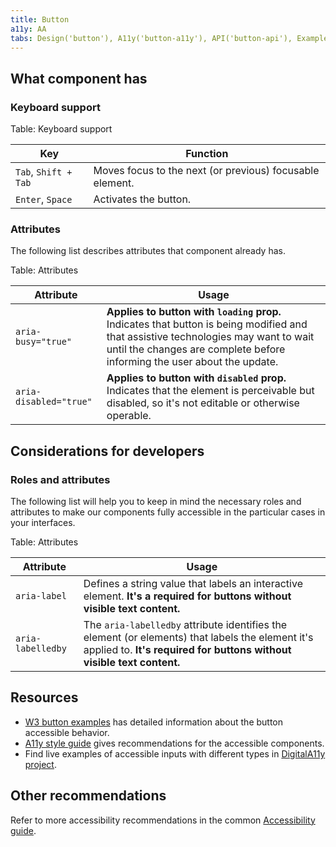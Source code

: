 ```yaml
---
title: Button
a11y: AA
tabs: Design('button'), A11y('button-a11y'), API('button-api'), Example('button-code'), Changelog('button-changelog')
---
```


## What component has

### Keyboard support

Table: Keyboard support

| Key                               | Function                                                 |
| --------------------------------- | -------------------------------------------------------- |
| `Tab`, <nobr>`Shift + Tab`</nobr> | Moves focus to the next (or previous) focusable element. |
| `Enter`, `Space`                  | Activates the button.                                    |

### Attributes

The following list describes attributes that component already has.

Table: Attributes

| Attribute              | Usage                                                                                                                                                                                                          |
| ---------------------- | -------------------------------------------------------------------------------------------------------------------------------------------------------------------------------------------------------------- |
| `aria-busy="true"`     | **Applies to button with `loading` prop.** Indicates that button is being modified and that assistive technologies may want to wait until the changes are complete before informing the user about the update. |
| `aria-disabled="true"` | **Applies to button with `disabled` prop.** Indicates that the element is perceivable but disabled, so it's not editable or otherwise operable.                                                                |

## Considerations for developers

### Roles and attributes

The following list will help you to keep in mind the necessary roles and attributes to make our components fully accessible in the particular cases in your interfaces.

Table: Attributes

| Attribute         | Usage                                                                                                                                                                     |
| ----------------- | ------------------------------------------------------------------------------------------------------------------------------------------------------------------------- |
| `aria-label`      | Defines a string value that labels an interactive element. **It's a required for buttons without visible text content.**                                                  |
| `aria-labelledby` | The `aria-labelledby` attribute identifies the element (or elements) that labels the element it's applied to. **It's required for buttons without visible text content.** |

## Resources

- [W3 button examples](https://www.w3.org/TR/wai-aria-practices-1.1/examples/button/button.html) has detailed information about the button accessible behavior.
- [A11y style guide](https://a11y-style-guide.com/style-guide/section-general.html) gives recommendations for the accessible components.
- Find live examples of accessible inputs with different types in [DigitalA11y project](https://www.digitala11y.com/demos/accessibility-of-html-input-types-examples/).

## Other recommendations

Refer to more accessibility recommendations in the common [Accessibility guide](/core-principles/a11y/a11y).
